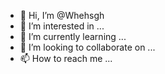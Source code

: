 - 👋 Hi, I’m @Whehsgh
- 👀 I’m interested in ...
- 🌱 I’m currently learning ...
- 💞️ I’m looking to collaborate on ...
- 📫 How to reach me ...

<!---
Whehsgh/Whehsgh is a ✨ special ✨ repository because its `README.md` (this file) appears on your GitHub profile.
You can click the Preview link to take a look at your changes.
--->
